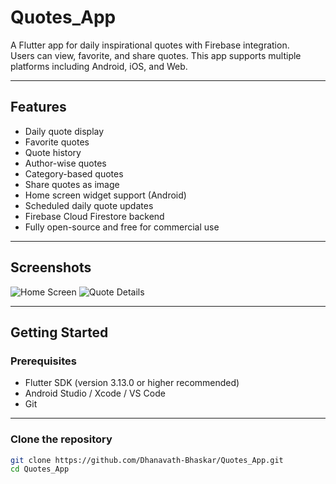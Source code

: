 # Quotes_App

A Flutter app for daily inspirational quotes with Firebase integration.  
Users can view, favorite, and share quotes. This app supports multiple platforms including Android, iOS, and Web.

---

## **Features**

- Daily quote display
- Favorite quotes
- Quote history
- Author-wise quotes
- Category-based quotes
- Share quotes as image
- Home screen widget support (Android)
- Scheduled daily quote updates
- Firebase Cloud Firestore backend
- Fully open-source and free for commercial use

---

## Screenshots

![Home Screen](assets/screenshots/home.png)
![Quote Details](assets/screenshots/details.png)


---

## **Getting Started**

### **Prerequisites**

- Flutter SDK (version 3.13.0 or higher recommended)
- Android Studio / Xcode / VS Code
- Git

---

### **Clone the repository**

```bash
git clone https://github.com/Dhanavath-Bhaskar/Quotes_App.git
cd Quotes_App
